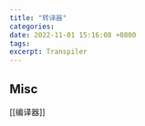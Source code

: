 ```yaml
---
title: "转译器"
categories: 
date: 2022-11-01 15:16:08 +0800
tags: 
excerpt: Transpiler
---
```













## Misc

[[编译器]]

